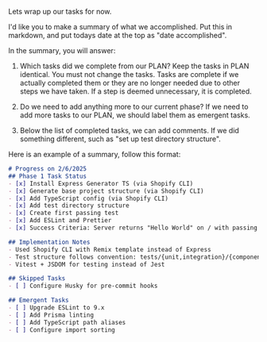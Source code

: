 Lets wrap up our tasks for now.

I'd like you to make a summary of what we accomplished. Put this in markdown, and put todays date at the top as "date accomplished".  

In the summary, you will answer: 
1. Which tasks did we complete from our PLAN? 
Keep the tasks in PLAN identical. 
You must not change the tasks. 
Tasks are complete if we actually completed them or they are no longer needed due to other steps we have taken. If a step is deemed unnecessary, it is completed. 

2. Do we need to add anything more to our current phase? If we need to add more tasks to our PLAN, we should label them as emergent tasks.

3. Below the list of completed tasks, we can add comments. If we did something different, such as "set up test directory structure".

Here is an example of a summary, follow this format:

```markdown
# Progress on 2/6/2025
## Phase 1 Task Status
- [x] Install Express Generator TS (via Shopify CLI)
- [x] Generate base project structure (via Shopify CLI)
- [x] Add TypeScript config (via Shopify CLI)
- [x] Add test directory structure
- [x] Create first passing test
- [x] Add ESLint and Prettier
- [x] Success Criteria: Server returns "Hello World" on / with passing test

## Implementation Notes
- Used Shopify CLI with Remix template instead of Express
- Test structure follows convention: tests/{unit,integration}/{components,models,routes,utils}
- Vitest + JSDOM for testing instead of Jest

## Skipped Tasks
- [ ] Configure Husky for pre-commit hooks

## Emergent Tasks
- [ ] Upgrade ESLint to 9.x
- [ ] Add Prisma linting
- [ ] Add TypeScript path aliases
- [ ] Configure import sorting
```
